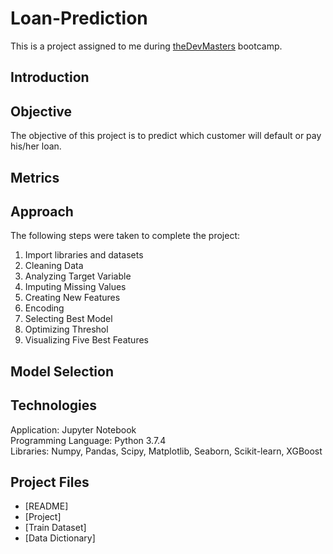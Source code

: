 # Loan-Prediction
This is a project assigned to me during [theDevMasters](https://www.thedevmasters.com) bootcamp.<br> 

## Introduction

## Objective
The objective of this project is to predict which customer will default or pay his/her loan.

## Metrics 

## Approach
The following steps were taken to complete the project:
1. Import libraries and datasets
2. Cleaning Data
3. Analyzing Target Variable
4. Imputing Missing Values
5. Creating New Features
6. Encoding
7. Selecting Best Model
8. Optimizing Threshol
9. Visualizing Five Best Features

## Model Selection

## Technologies
Application: Jupyter Notebook<br>
Programming Language: Python 3.7.4<br>
Libraries: Numpy, Pandas, Scipy, Matplotlib, Seaborn, Scikit-learn, XGBoost<br>

## Project Files
* [README]
* [Project]
* [Train Dataset]
* [Data Dictionary]
